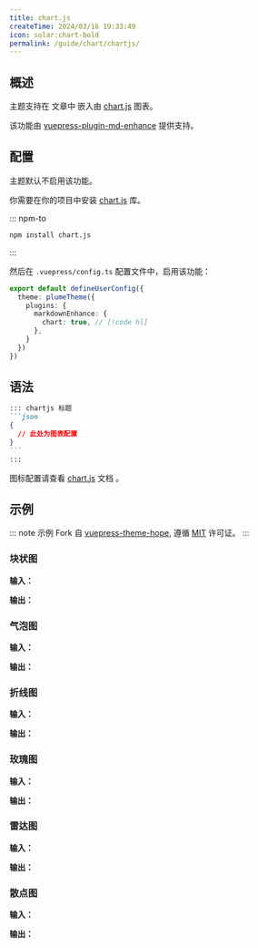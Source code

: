 ```yaml
---
title: chart.js
createTime: 2024/03/16 19:33:49
icon: solar:chart-bold
permalink: /guide/chart/chartjs/
---
```


[chart.js]: https://www.chartjs.org/docs/latest/

## 概述

主题支持在 文章中 嵌入由 [chart.js] 图表。

该功能由 [vuepress-plugin-md-enhance](https://plugin-md-enhance.vuejs.press/) 提供支持。

## 配置

主题默认不启用该功能。

你需要在你的项目中安装 [chart.js] 库。

::: npm-to

```sh
npm install chart.js
```

:::

然后在 `.vuepress/config.ts` 配置文件中，启用该功能：

```ts title=".vuepress/config.ts"
export default defineUserConfig({
  theme: plumeTheme({
    plugins: {
      markdownEnhance: {
        chart: true, // [!code hl]
      },
    }
  })
})
```

## 语法

````md
::: chartjs 标题
```json
{
  // 此处为图表配置
}
```
:::
````

图标配置请查看 [chart.js] 文档 。

## 示例

::: note
示例 Fork 自 [vuepress-theme-hope](https://theme-hope.vuejs.press/zh/guide/markdown/chart/chartjs.html#%E6%A1%88%E4%BE%8B),
遵循 [MIT](https://github.com/vuepress-theme-hope/vuepress-theme-hope/blob/main/LICENSE) 许可证。
:::

### 块状图

**输入：**

<!-- @include: ../../snippet/chart-1.snippet.md -->

**输出：**

<!-- @include: ../../snippet/chart-1.snippet.md{2-41} -->

### 气泡图

**输入：**

<!-- @include: ../../snippet/chart-2.snippet.md -->

**输出：**

<!-- @include: ../../snippet/chart-2.snippet.md{2-20} -->

### 折线图

**输入：**

<!-- @include: ../../snippet/chart-3.snippet.md -->

**输出：**

<!-- @include: ../../snippet/chart-3.snippet.md{2-20} -->

### 玫瑰图

**输入：**

<!-- @include: ../../snippet/chart-4.snippet.md -->

**输出：**

<!-- @include: ../../snippet/chart-4.snippet.md{2-24} -->

### 雷达图

**输入：**

<!-- @include: ../../snippet/chart-5.snippet.md -->

**输出：**

<!-- @include: ../../snippet/chart-5.snippet.md{2-42} -->

### 散点图

**输入：**

<!-- @include: ../../snippet/chart-6.snippet.md -->

**输出：**

<!-- @include: ../../snippet/chart-6.snippet.md{2-30} -->
